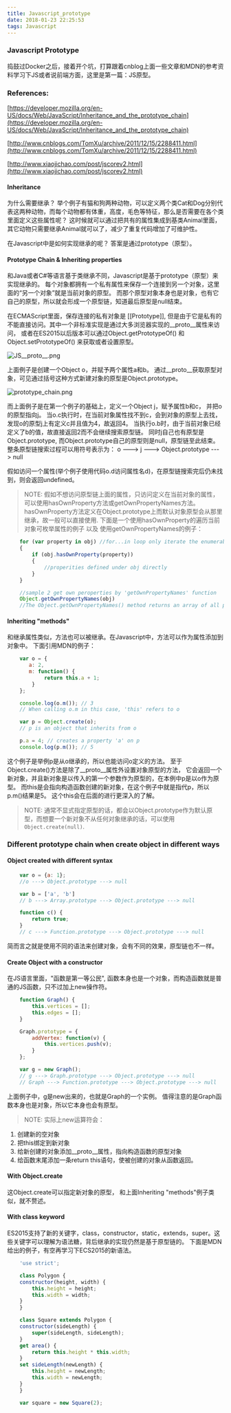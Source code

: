 ```yaml
---
title: Javascript_prototype
date: 2018-01-23 22:25:53
tags: Javascript
---
```


### Javascript Prototype

捣鼓过Docker之后，接着开个坑，打算跟着cnblog上面一些文章和MDN的参考资料学习下JS或者说前端方面，这里是第一篇：JS原型。

### References:
[https://developer.mozilla.org/en-US/docs/Web/JavaScript/Inheritance_and_the_prototype_chain](https://developer.mozilla.org/en-US/docs/Web/JavaScript/Inheritance_and_the_prototype_chain)

[http://www.cnblogs.com/TomXu/archive/2011/12/15/2288411.html](http://www.cnblogs.com/TomXu/archive/2011/12/15/2288411.html)

[http://www.xiaojichao.com/post/jscorev2.html](http://www.xiaojichao.com/post/jscorev2.html)

#### Inheritance

为什么需要继承？ 
举个例子有猫和狗两种动物，可以定义两个类Cat和Dog分别代表这两种动物，而每个动物都有体重，高度，毛色等特征，那么是否需要在各个类里面定义这些属性呢？
这时候就可以通过把共有的属性集成到基类Animal里面，其它动物只需要继承Animal就可以了，减少了重复代码增加了可维护性。

在Javascript中是如何实现继承的呢？ 答案是通过prototype（原型）。

#### Prototype Chain & Inheriting properties

和Java或者C#等语言基于类继承不同，Javascript是基于prototype（原型）来实现继承的。
每个对象都拥有一个私有属性来保存一个连接到另一个对象，这里面的“另一个对象”就是当前对象的原型。  而那个原型对象本身也是对象，也有它自己的原型，所以就会形成一个原型链，知道最后原型是null结束。

在ECMAScript里面，保存连接的私有对象是 [[Prototype]], 但是由于它是私有的不能直接访问。其中一个非标准实现是通过大多浏览器实现的\__proto__属性来访问， 或者在ES2015以后版本可以通过Object.getPrototypeOf() 和 Object.setPrototypeOf() 来获取或者设置原型。

![JS__proto__.png](JS__proto__.png)

上面例子是创建一个Object o，并赋予两个属性a和b。 通过\__proto__获取原型对象，可见通过括号这种方式新建对象的原型是Object.prototype。

![prototype_chain.png](prototype_chain.png)

而上面例子是在第一个例子的基础上，定义一个Object j，赋予属性b和c， 并把o的原型指向j。 当o.c执行时，在当前对象属性找不到c，会到对象的原型上去找，发现o的原型j上有定义c并且值为4，故返回4。 当执行o.b时，由于当前对象已经定义了b的值，故直接返回2而不会继续搜索原型链。 同时j自己也有原型是Object.prototype, 而Object.prototype自己的原型则是null，原型链至此结束。 整条原型链搜索过程可以用符号表示为：
    o ---> j ---> Object.prototype ---> null

假如访问一个属性(举个例子使用代码o.d访问属性名d)，在原型链搜索完后仍未找到，则会返回undefined。

> NOTE: 假如不想访问原型链上面的属性，只访问定义在当前对象的属性，可以使用hasOwnProperty方法或getOwnPropertyNames方法。 hasOwnProperty方法定义在Object.prototype上而默认对象原型会从那里继承，故一般可以直接使用. 下面是一个使用hasOwnProperty的遍历当前对象可枚举属性的例子 以及 使用getOwnPropertyNames的例子：
```javascript
    for (var property in obj) //for...in loop only iterate the enumerable items
    {
        if (obj.hasOwnProperty(property))
        {
            //properities defined under obj directly
        }
    }

    //sample 2 get own peroperties by 'getOwnPropertyNames' function
    Object.getOwnPropertyNames(obj)
    //The Object.getOwnPropertyNames() method returns an array of all properties (including non-enumerable properties except for those which use Symbol) found directly upon a given object.
```


#### Inheriting "methods"

和继承属性类似，方法也可以被继承。在Javascript中，方法可以作为属性添加到对象中。
下面引用MDN的例子：
```javascript    
    var o = {
       a: 2,
       m: function() {
            return this.a + 1;
        } 
    };

    console.log(o.m()); // 3
    // When calling o.m in this case, 'this' refers to o

    var p = Object.create(o);
    // p is an object that inherits from o

    p.a = 4; // creates a property 'a' on p
    console.log(p.m()); // 5
```

这个例子是举例p是从o继承的，所以也能访问o定义的方法。 至于Object.create()方法是除了\__proto__属性外设置对象原型的方法， 它会返回一个新对象，并且新对象是以传入的第一个参数作为原型的，在本例中p是以o作为原型。  而this是会指向构造函数创建的新对象，在这个例子中就是指代p，所以p.m()结果是5。 这个this会在后面的进行更深入的了解。

> NOTE: 通常不显式指定原型的话，都会以Object.prototype作为默认原型，而想要一个新对象不从任何对象继承的话，可以使用 `Object.create(null)`.

### Different prototype chain when create object in different ways

#### Object created with different syntax
```javascript
    var o = {a: 1};
    //o ---> Object.prototype ---> null

    var b = ['a', 'b']
    // b ---> Array.prototype ---> Object.prototype ---> null

    function c() {
        return true;
    }
    // c ---> Function.prototype ---> Object.prototype ---> null
```

简而言之就是使用不同的语法来创建对象，会有不同的效果，原型链也不一样。

#### Create Object with a constructor

在JS语言里面，"函数是第一等公民", 函数本身也是一个对象，而构造函数就是普通的JS函数，只不过加上new操作符。

```javascript
    function Graph() {
        this.vertices = [];
        this.edges = [];
    }

    Graph.prototype = {
        addVertex: function(v) {
            this.vertices.push(v);
        }
    };

    var g = new Graph();
    // g ---> Graph.prototype ---> Object.prototype ---> null
    // Graph ---> Function.prototype ---> Object.prototype ---> null
```
上面例子中，g是new出来的，也就是Graph的一个实例。 值得注意的是Graph函数本身也是对象，所以它本身也会有原型。

> NOTE: 实际上new运算符会： 
1. 创建新的空对象 
2. 把this绑定到新对象 
3. 给新创建的对象添加\__proto__属性，指向构造函数的原型对象 
4. 给函数末尾添加一条return this语句，使被创建的对象从函数返回。


#### With Object.create
这Object.create可以指定新对象的原型， 和上面Inheriting "methods"例子类似，就不赘述。

#### With class keyword
ES2015支持了新的关键字，class，constructor，static，extends，super。这些关键字可以理解为语法糖，背后继承的实现仍然是基于原型链的。 下面是MDN给出的例子，有空再学习下ECS2015的新语法。

```javascript
    'use strict';

    class Polygon {
    constructor(height, width) {
        this.height = height;
        this.width = width;
    }
    }

    class Square extends Polygon {
    constructor(sideLength) {
        super(sideLength, sideLength);
    }
    get area() {
        return this.height * this.width;
    }
    set sideLength(newLength) {
        this.height = newLength;
        this.width = newLength;
    }
    }

    var square = new Square(2);
```